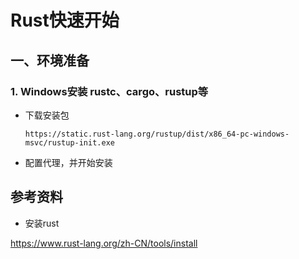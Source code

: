 # Rust快速开始

## 一、环境准备

### 1. Windows安装 rustc、cargo、rustup等

- 下载安装包
  
  `https://static.rust-lang.org/rustup/dist/x86_64-pc-windows-msvc/rustup-init.exe` 

- 配置代理，并开始安装

## 参考资料

- 安装rust

https://www.rust-lang.org/zh-CN/tools/install
